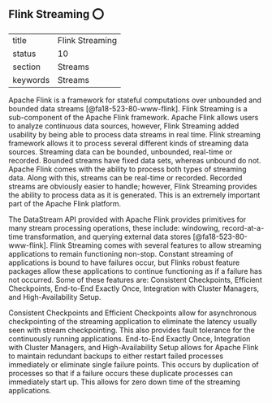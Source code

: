 ## Flink Streaming :o:


|          |                     |
| -------- | ------------------- |
| title    | Flink Streaming     | 
| status   | 10                  |
| section  | Streams             |
| keywords | Streams             |


Apache Flink is a framework for stateful computations over unbounded and bounded data streams [@fa18-523-80-www-flink].  Flink Streaming is a sub-component of the Apache Flink framework.  Apache Flink allows users to analyze continuous data sources, however, Flink Streaming added usability by being able to process data streams in real time.  Flink streaming framework allows it to process several different kinds of streaming data sources.  Streaming data can be bounded, unbounded, real-time or recorded.  Bounded streams have fixed data sets, whereas unbound do not.  Apache Flink comes with the ability to process both types of streaming data.  Along with this, streams can be real-time or recorded.  Recorded streams are obviously easier to handle; however, Flink Streaming provides the ability to process data as it is generated.  This is an extremely important part of the Apache Flink platform.

The DataStream API provided with Apache Flink provides primitives for many stream processing operations, these include:  windowing, record-at-a-time transformation, and querying external data stores [@fa18-523-80-www-flink].  Flink Streaming comes with several features to allow streaming applications to remain functioning non-stop.  Constant streaming of applications is bound to have failures occur, but Flinks robust feature packages allow these applications to continue functioning as if a failure has not occurred.  Some of these features are:  Consistent Checkpoints, Efficient Checkpoints, End-to-End Exactly Once, Integration with Cluster Managers, and High-Availability Setup.  

Consistent Checkpoints and Efficient Checkpoints allow for asynchronous checkpointing of the streaming application to eliminate the latency usually seen with stream checkpointing.  This also provides fault tolerance for the continuously running applications.  End-to-End Exactly Once, Integration with Cluster Managers, and High-Availability Setup allows for Apache Flink to maintain redundant backups to either restart failed processes immediately or eliminate single failure points.  This occurs by duplication of processes so that if a failure occurs these duplicate processes can immediately start up.  This allows for zero down time of the streaming applications.
